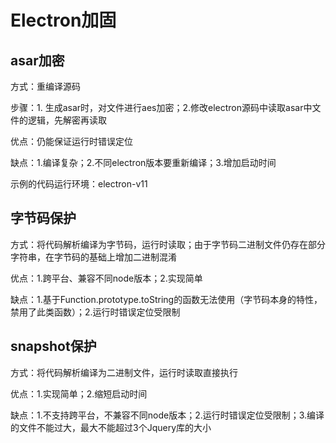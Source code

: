 # Electron加固

## asar加密
方式：重编译源码

步骤：1. 生成asar时，对文件进行aes加密；2.修改electron源码中读取asar中文件的逻辑，先解密再读取

优点：仍能保证运行时错误定位

缺点：1.编译复杂；2.不同electron版本要重新编译；3.增加启动时间

示例的代码运行环境：electron-v11

## 字节码保护
方式：将代码解析编译为字节码，运行时读取；由于字节码二进制文件仍存在部分字符串，在字节码的基础上增加二进制混淆

优点：1.跨平台、兼容不同node版本；2.实现简单

缺点：1.基于Function.prototype.toString的函数无法使用（字节码本身的特性，禁用了此类函数）；2.运行时错误定位受限制


## snapshot保护
方式：将代码解析编译为二进制文件，运行时读取直接执行

优点：1.实现简单；2.缩短启动时间

缺点：1.不支持跨平台，不兼容不同node版本；2.运行时错误定位受限制；3.编译的文件不能过大，最大不能超过3个Jquery库的大小

